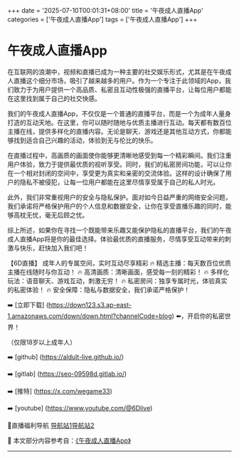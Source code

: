 +++
date = '2025-07-10T00:01:31+08:00'
title = '午夜成人直播App'
categories = ['午夜成人直播App']
tags = ['午夜成人直播App']
+++

# 午夜成人直播App

在互联网的浪潮中，视频和直播已成为一种主要的社交娱乐形式，尤其是在午夜成人直播这个细分市场，吸引了越来越多的用户。作为一个专注于此领域的App，我们致力于为用户提供一个高品质、私密且互动性极强的直播平台，让每位用户都能在这里找到属于自己的社交快感。

我们的午夜成人直播App，不仅仅是一个普通的直播平台，而是一个为成年人量身打造的互动天地。在这里，你可以随时随地与优质主播进行互动。每天都有数百位主播在线，提供多样化的直播内容。无论是聊天、游戏还是其他互动方式，你都能够找到适合自己兴趣的活动，体验到无与伦比的快乐。

在直播过程中，高画质的画面使你能够更清晰地感受到每一个精彩瞬间。我们注重用户体验，致力于提供最优质的视听享受。同时，我们的私密房间功能，可以让你在一个相对封闭的空间中，享受更为真实和亲密的交流体验。这样的设计确保了用户的隐私不被侵犯，让每一位用户都能在这里尽情享受属于自己的私人时光。

此外，我们非常重视用户的安全与隐私保护。面对如今日益严重的网络安全问题，我们承诺将严格保护用户的个人信息和数据安全，让你在享受直播乐趣的同时，能够高枕无忧，毫无后顾之忧。

综上所述，如果你在寻找一个既能带来乐趣又能保护隐私的直播平台，我们的午夜成人直播App将是你的最佳选择。体验最优质的直播服务，尽情享受互动带来的刺激与快乐，赶快加入我们吧！

【6D直播】
成年人的专属空间，实时互动尽享精彩
🔥 精选主播：每天数百位优质主播在线随时与你互动！
🔥 高清画质：清晰画面，感受每一刻的精彩！
🔥 多样化玩法：语音聊天、游戏互动，刺激无穷！
🔥 私密房间：独享专属时光，体验真实的私密体验！
🔥 安全保障：隐私与数据安全，我们承诺严格保护！

➡️ [立即下载] (https://down123.s3.ap-east-1.amazonaws.com/down/down.html?channelCode=blog) ⬅️，开启你的私密世界！

（仅限18岁以上成年人）

➡️ [github] (https://aldult-live.github.io/)

➡️ [gitlab] (https://seo-09598d.gitlab.io/)

➡️ [推特] (https://x.com/wegame33)

➡️ [youtube] (https://www.youtube.com/@6Dlive)

🔞直播福利导航 [导航站1](https://webstack-86085a.gitlab.io/)[导航站2](https://onlygit123-2.github.io/)


📘 本文部分内容参考自：[《午夜成人直播App》](https://github.com/luxianshengvv/live)

---
